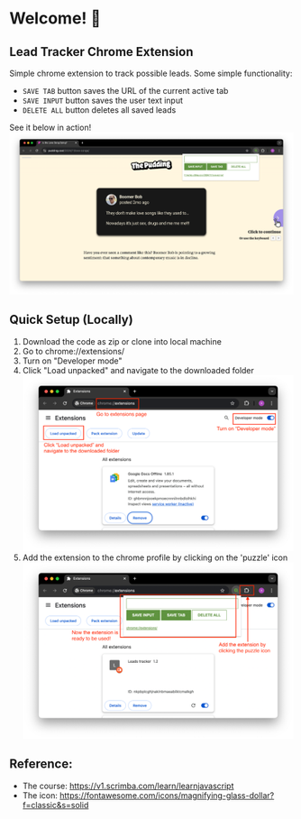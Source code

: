 # Welcome! 👋 

## Lead Tracker Chrome Extension
Simple chrome extension to track possible leads.
Some simple functionality:
- `SAVE TAB` button saves the URL of the current active tab
- `SAVE INPUT` button saves the user text input
- `DELETE ALL` button deletes all saved leads

See it below in action!
![screenshot showing chrome extension](assets/image.png)

## Quick Setup (Locally)
1. Download the code as zip or clone into local machine
2. Go to chrome://extensions/
3. Turn on "Developer mode"
4. Click "Load unpacked" and navigate to the downloaded folder
![Step 1-4 of quick setup locally](assets/image-1.png)
5. Add the extension to the chrome profile by clicking on the 'puzzle' icon
![Step 5 of quick setup locally](assets/image-2.png)


## Reference:
- The course: https://v1.scrimba.com/learn/learnjavascript
- The icon: https://fontawesome.com/icons/magnifying-glass-dollar?f=classic&s=solid
